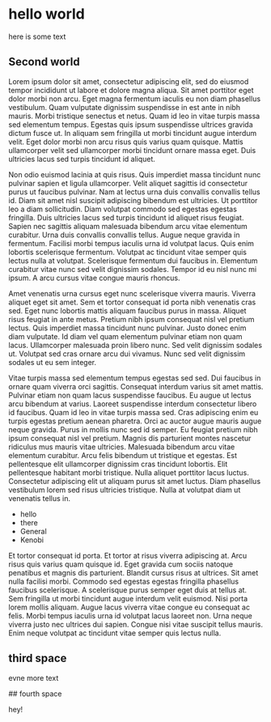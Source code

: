 # hello world

here is some text


## Second world

Lorem ipsum dolor sit amet, consectetur adipiscing elit, sed do eiusmod tempor incididunt ut labore et dolore magna aliqua. Sit amet porttitor eget dolor morbi non arcu. Eget magna fermentum iaculis eu non diam phasellus vestibulum. Quam vulputate dignissim suspendisse in est ante in nibh mauris. Morbi tristique senectus et netus. Quam id leo in vitae turpis massa sed elementum tempus. Egestas quis ipsum suspendisse ultrices gravida dictum fusce ut. In aliquam sem fringilla ut morbi tincidunt augue interdum velit. Eget dolor morbi non arcu risus quis varius quam quisque. Mattis ullamcorper velit sed ullamcorper morbi tincidunt ornare massa eget. Duis ultricies lacus sed turpis tincidunt id aliquet.

Non odio euismod lacinia at quis risus. Quis imperdiet massa tincidunt nunc pulvinar sapien et ligula ullamcorper. Velit aliquet sagittis id consectetur purus ut faucibus pulvinar. Nam at lectus urna duis convallis convallis tellus id. Diam sit amet nisl suscipit adipiscing bibendum est ultricies. Ut porttitor leo a diam sollicitudin. Diam volutpat commodo sed egestas egestas fringilla. Duis ultricies lacus sed turpis tincidunt id aliquet risus feugiat. Sapien nec sagittis aliquam malesuada bibendum arcu vitae elementum curabitur. Urna duis convallis convallis tellus. Augue neque gravida in fermentum. Facilisi morbi tempus iaculis urna id volutpat lacus. Quis enim lobortis scelerisque fermentum. Volutpat ac tincidunt vitae semper quis lectus nulla at volutpat. Scelerisque fermentum dui faucibus in. Elementum curabitur vitae nunc sed velit dignissim sodales. Tempor id eu nisl nunc mi ipsum. A arcu cursus vitae congue mauris rhoncus.

Amet venenatis urna cursus eget nunc scelerisque viverra mauris. Viverra aliquet eget sit amet. Sem et tortor consequat id porta nibh venenatis cras sed. Eget nunc lobortis mattis aliquam faucibus purus in massa. Aliquet risus feugiat in ante metus. Pretium nibh ipsum consequat nisl vel pretium lectus. Quis imperdiet massa tincidunt nunc pulvinar. Justo donec enim diam vulputate. Id diam vel quam elementum pulvinar etiam non quam lacus. Ullamcorper malesuada proin libero nunc. Sed velit dignissim sodales ut. Volutpat sed cras ornare arcu dui vivamus. Nunc sed velit dignissim sodales ut eu sem integer.

Vitae turpis massa sed elementum tempus egestas sed sed. Dui faucibus in ornare quam viverra orci sagittis. Consequat interdum varius sit amet mattis. Pulvinar etiam non quam lacus suspendisse faucibus. Eu augue ut lectus arcu bibendum at varius. Laoreet suspendisse interdum consectetur libero id faucibus. Quam id leo in vitae turpis massa sed. Cras adipiscing enim eu turpis egestas pretium aenean pharetra. Orci ac auctor augue mauris augue neque gravida. Purus in mollis nunc sed id semper. Eu feugiat pretium nibh ipsum consequat nisl vel pretium. Magnis dis parturient montes nascetur ridiculus mus mauris vitae ultricies. Malesuada bibendum arcu vitae elementum curabitur. Arcu felis bibendum ut tristique et egestas. Est pellentesque elit ullamcorper dignissim cras tincidunt lobortis. Elit pellentesque habitant morbi tristique. Nulla aliquet porttitor lacus luctus. Consectetur adipiscing elit ut aliquam purus sit amet luctus. Diam phasellus vestibulum lorem sed risus ultricies tristique. Nulla at volutpat diam ut venenatis tellus in.


  - hello
  - there
  - General
  - Kenobi

Et tortor consequat id porta. Et tortor at risus viverra adipiscing at. Arcu risus quis varius quam quisque id. Eget gravida cum sociis natoque penatibus et magnis dis parturient. Blandit cursus risus at ultrices. Sit amet nulla facilisi morbi. Commodo sed egestas egestas fringilla phasellus faucibus scelerisque. A scelerisque purus semper eget duis at tellus at. Sem fringilla ut morbi tincidunt augue interdum velit euismod. Nisi porta lorem mollis aliquam. Augue lacus viverra vitae congue eu consequat ac felis. Morbi tempus iaculis urna id volutpat lacus laoreet non. Urna neque viverra justo nec ultrices dui sapien. Congue nisi vitae suscipit tellus mauris. Enim neque volutpat ac tincidunt vitae semper quis lectus nulla.
## third space

evne more text

## fourth space

hey!
